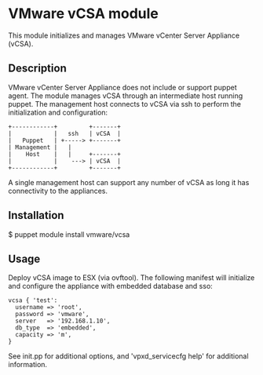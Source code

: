 # VMware vCSA module

This module initializes and manages VMware vCenter Server Appliance (vCSA).

## Description

VMware vCenter Server Appliance does not include or support puppet agent. The
module manages vCSA through an intermediate host running puppet. The management
host connects to vCSA via ssh to perform the initialization and configuration:

    +------------+         +-------+
    |            |   ssh   | vCSA  |
    |   Puppet   | +-----> +-------+
    | Management |   |
    |    Host    |   |     +-------+
    |            |    ---> | vCSA  |
    +------------+         +-------+

A single management host can support any number of vCSA as long it has
connectivity to the appliances.

## Installation

$ puppet module install vmware/vcsa

## Usage

Deploy vCSA image to ESX (via ovftool). The following manifest will initialize
and configure the appliance with embedded database and sso:

    vcsa { 'test':
      username => 'root',
      password => 'vmware',
      server   => '192.168.1.10',
      db_type  => 'embedded',
      capacity => 'm',
    }

See init.pp for additional options, and 'vpxd_servicecfg help' for additional
information.
